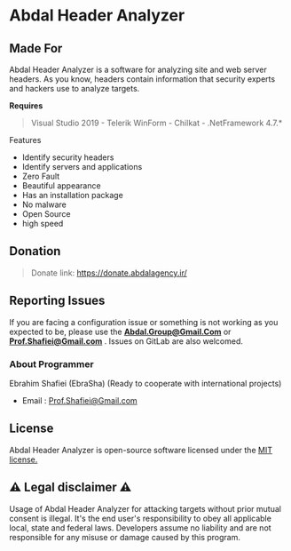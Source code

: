 # Abdal Header Analyzer


## Made For

Abdal Header Analyzer is a software for analyzing site and web server headers. As you know, headers contain information that security experts and hackers use to analyze targets.


**Requires**
> Visual Studio 2019 - Telerik WinForm - Chilkat - .NetFramework 4.7.*
>


Features

- Identify security headers
- Identify servers and applications
- Zero Fault
- Beautiful appearance
- Has an installation package
- No malware
- Open Source
- high speed

## Donation
> Donate link: https://donate.abdalagency.ir/


## Reporting Issues

If you are facing a configuration issue or something is not working as you expected to be, please use the **Abdal.Group@Gmail.Com** or **Prof.Shafiei@Gmail.com** . Issues on GitLab are also welcomed.




### About Programmer
Ebrahim Shafiei (EbraSha) (Ready to cooperate with international projects)
- Email : Prof.Shafiei@Gmail.com


## License
Abdal Header Analyzer is open-source software licensed under the [MIT license.](https://choosealicense.com/licenses/mit/)


## ⚠️ Legal disclaimer ⚠️

Usage of Abdal Header Analyzer for attacking targets without prior mutual consent is illegal. It's the end user's responsibility to obey all applicable local, state and federal laws. Developers assume no liability and are not responsible for any misuse or damage caused by this program.




